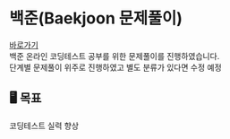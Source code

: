 # 백준(Baekjoon 문제풀이) 
<a href="https://www.acmicpc.net/step" target="_blank">바로가기</a><br>
백준 온라인 코딩테스트 공부를 위한 문제풀이를 진행하였습니다.<br>
단계별 문제풀이 위주로 진행하였고 별도 분류가 있다면 수정 예정


## 🖥️ 목표
코딩테스트 실력 향상
<br>